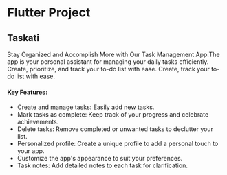 # Flutter Project

## Taskati
Stay Organized and Accomplish More with Our Task Management App.The app is your personal assistant for managing your daily tasks efficiently. Create, prioritize, and track your to-do list with ease. Create, track your to-do list with ease.

#### Key Features:
- Create and manage tasks: Easily add new tasks.
- Mark tasks as complete: Keep track of your progress and celebrate achievements.
- Delete tasks: Remove completed or unwanted tasks to declutter your list.
- Personalized profile: Create a unique profile to add a personal touch to your app.
- Customize the app's appearance to suit your preferences.
- Task notes: Add detailed notes to each task for clarification.

